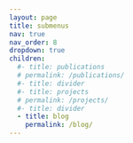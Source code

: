 ```yaml
---
layout: page
title: submenus
nav: true
nav_order: 8
dropdown: true
children:
  #- title: publications
  # permalink: /publications/
  #- title: divider
  #- title: projects
  # permalink: /projects/
  #- title: divider
  - title: blog
    permalink: /blog/
---
```

